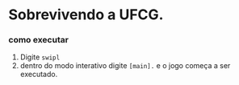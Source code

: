 # Sobrevivendo a UFCG.

### como executar

1. Digite `swipl`
2. dentro do modo interativo digite `[main].` e o jogo começa a ser executado.